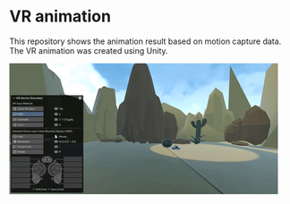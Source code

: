 # VR animation

This repository shows the animation result based on motion capture data.
The VR animation was created using Unity.


![Animacja](youtube-video-gif.gif)

